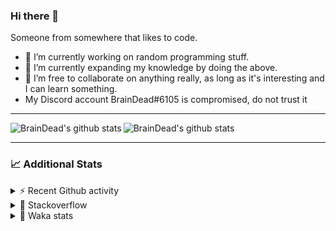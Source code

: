 ### Hi there 👋

Someone from somewhere that likes to code.

- 🔭 I’m currently working on random programming stuff.
- 🌱 I’m currently expanding my knowledge by doing the above.
- 👯 I’m free to collaborate on anything really, as long as it's interesting and I can learn something.
- My Discord account BrainDead#6105 is compromised, do not trust it
<hr>


<img alt="BrainDead's github stats" align="left" src="https://github-readme-stats.vercel.app/api?username=albertopoljak&count_private=true&show_icons=true&theme=radical&hide_border=true"/>
<img alt="BrainDead's github stats" align="left" src="https://github-readme-stats.vercel.app/api/top-langs/?username=albertopoljak&layout=compact&theme=radical&hide_border=true&card_width=250"/>
<br clear="left"/>

<hr>

### 📈 Additional Stats

<details>
  <summary>⚡ Recent Github activity</summary>
  <br/>

  <!--START_SECTION:activity-->
1. 🗣 Commented on [#30](https://github.com/albertopoljak/Licensy/issues/30) in [albertopoljak/Licensy](https://github.com/albertopoljak/Licensy)
2. ❗️ Opened issue [#30](https://github.com/albertopoljak/Licensy/issues/30) in [albertopoljak/Licensy](https://github.com/albertopoljak/Licensy)
3. 🗣 Commented on [#25](https://github.com/albertopoljak/Licensy/issues/25) in [albertopoljak/Licensy](https://github.com/albertopoljak/Licensy)
4. ❗️ Closed issue [#27](https://github.com/albertopoljak/Licensy/issues/27) in [albertopoljak/Licensy](https://github.com/albertopoljak/Licensy)
5. 🎉 Merged PR [#24](https://github.com/albertopoljak/Licensy/pull/24) in [albertopoljak/Licensy](https://github.com/albertopoljak/Licensy)
  <!--END_SECTION:activity-->
</details>

<details>
  <summary>👀 Stackoverflow</summary>

  [![Omid Nikrah StackOverflow](https://github-readme-stackoverflow.vercel.app/?userID=11311072&theme=dark)](https://stackoverflow.com/users/11311072/braindead)

</details>

<details>
  <summary>🤖 Waka stats</summary>
  <br/>

  <!--START_SECTION:waka-->
![Profile Views](http://img.shields.io/badge/Profile%20Views-151-blue)

![Lines of code](https://img.shields.io/badge/From%20Hello%20World%20I%27ve%20Written-258334%20lines%20of%20code-blue)

**🐱 My Github Data** 

> 🏆 655 Contributions in the Year 2021
 > 
> 📦 148.7 kB Used in Github's Storage 
 > 
> 💼 Opted to Hire
 > 
> 📜 33 Public Repositories 
 > 
> 🔑 8 Private Repositories  
 > 
**I'm an Early 🐤** 

```text
🌞 Morning    129 commits    ████░░░░░░░░░░░░░░░░░░░░░   18.27% 
🌆 Daytime    269 commits    █████████░░░░░░░░░░░░░░░░   38.1% 
🌃 Evening    210 commits    ███████░░░░░░░░░░░░░░░░░░   29.75% 
🌙 Night      98 commits     ███░░░░░░░░░░░░░░░░░░░░░░   13.88%

```
📅 **I'm Most Productive on Tuesday** 

```text
Monday       102 commits    ███░░░░░░░░░░░░░░░░░░░░░░   14.45% 
Tuesday      139 commits    █████░░░░░░░░░░░░░░░░░░░░   19.69% 
Wednesday    137 commits    ████░░░░░░░░░░░░░░░░░░░░░   19.41% 
Thursday     124 commits    ████░░░░░░░░░░░░░░░░░░░░░   17.56% 
Friday       69 commits     ██░░░░░░░░░░░░░░░░░░░░░░░   9.77% 
Saturday     59 commits     ██░░░░░░░░░░░░░░░░░░░░░░░   8.36% 
Sunday       76 commits     ██░░░░░░░░░░░░░░░░░░░░░░░   10.76%

```


📊 **This Week I Spent My Time On** 

```text
💬 Programming Languages: 
Python                   6 hrs 18 mins       ██████████████████░░░░░░░   73.24% 
Other                    1 hr 14 mins        ███░░░░░░░░░░░░░░░░░░░░░░   14.47% 
XML                      55 mins             ██░░░░░░░░░░░░░░░░░░░░░░░   10.68% 
JavaScript               3 mins              ░░░░░░░░░░░░░░░░░░░░░░░░░   0.75% 
Gettext Catalog          3 mins              ░░░░░░░░░░░░░░░░░░░░░░░░░   0.62%

🐱‍💻 Projects: 
odoo_14_fresh            7 hrs 20 mins       █████████████████████░░░░   85.22% 
fu                       1 hr 14 mins        ███░░░░░░░░░░░░░░░░░░░░░░   14.34% 
odoo14_custom_addonsBACK 1 min               ░░░░░░░░░░░░░░░░░░░░░░░░░   0.25% 
glovia_custom_addons     0 secs              ░░░░░░░░░░░░░░░░░░░░░░░░░   0.14% 
Unknown Project          0 secs              ░░░░░░░░░░░░░░░░░░░░░░░░░   0.03%

💻 Operating System: 
Linux                    7 hrs 23 mins       █████████████████████░░░░   85.63% 
Windows                  1 hr 14 mins        ███░░░░░░░░░░░░░░░░░░░░░░   14.37%

```

**I Mostly Code in Python** 

```text
Python                   29 repos            ████████████████████░░░░░   80.56% 
Java                     4 repos             ██░░░░░░░░░░░░░░░░░░░░░░░   11.11% 
TypeScript               1 repo              ░░░░░░░░░░░░░░░░░░░░░░░░░   2.78% 
JavaScript               1 repo              ░░░░░░░░░░░░░░░░░░░░░░░░░   2.78% 
HTML                     1 repo              ░░░░░░░░░░░░░░░░░░░░░░░░░   2.78%

```



 Last Updated on 03/11/2021
<!--END_SECTION:waka-->
</details>
